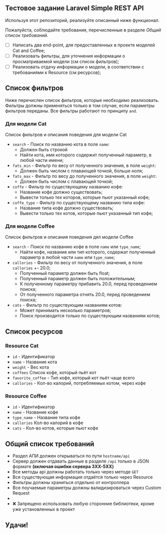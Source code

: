 ## Тестовое задание Laravel Simple REST API
Используя этот репозиторий, реализуйте описанный ниже функционал.

Пожалуйста, соблюдайте требования, перечисленные в разделе _Общий список требований_. 

- [ ] Написать два end-point, для предоставленных в проекте моделей Cat and Coffee; 
- [ ] Реализовать фильтры, для уточнения информации о просматриваемой модели (см список фильтров);
- [ ] Реализовать отдачу информации о модели, в соответствии с требованиями к Resource (см ресурсов);

## Список фильтров 
Ниже перечислен список фильтров, которые необходимо реализовать. 
Фильтры должны применяться только в том случае, если параметры фильтров переданы.
Все фильтры работают по принципу `and`. 
### Для модели Cat 
Список фильтров и описания поведения для модели Cat
- `search` - Поиск по названию кота в поле `name`:
  - Должен быть строкой
  - Найти кота, имя которого содержит полученный параметр, в любой части имени;
- `fats_min` - Фильтр по весу от полученного значения, в поле `weight`:
  - Должен быть числом с плавающей точкой, больше ноля;
- `fats_max` - Фильтр по весу до полученного значения, в поле `weight`:
   - Должен быть числом с плавающей точкой;
- `coffe` - Фильтр по существующему названию кофе: 
  - Название кофе должно существовать;
  - Вывести только тех которов, которые пьют указанный кофе;
- `coffe_type` - Фильтр по существующему названию типа кофе:
    - Название типа кофе должно существовать;
    - Вывести только тех котов, которые пьют указанный тип кофе;

### Для модели Coffee
Список фильтров и описания поведения дял модели Coffee
- `search` - Поиск по названию кофе в поле `name` или `type_name`;
  - Найти кофе, название или тип которого, содержат полученный параметр в любой части `name` или `type_name`; 
- `callories` - Фильтр по весу от полученного значения, в поле `callories` +\- 20.0;
  -  Полученный параметр должен быть float;
  -  Полученный параметр должен быть положительным;
  -  К полученному параметру прибавить 20.0, перед проведением поиска;
  -  От полученного параметра отнять 20.0, перед проведением поиска;
- `cats` - Фильтр по существующим названиям котов:
    - Может принимать несколько параметров;
    - Поиск производится только по существующим названиям котов;


## Список ресурсов

### Resource Cat 
- `id` -  Идентификатор
- `name` -  Название кота
- `weight` -  Вес кота 
- `coffees` Список кофе, который пьёт кот 
- `favorite_coffee` - Тип кофе, который кот пьёт чаще всего
- `callories` - Кол-во калорий, потребляемых котом, через кофе

### Resource Coffee
- `id` -  Идентификатор
- `name` -  Название кофе
- `type_name` - Название типа кофе
- `callories` Кол-во калорий в кофе 
- `cats` - Кол-во котов, которые пьют кофе



## Общий список требований

- Раздел АПИ должен открываться по пути `hostname/api`
- Сервер должен отдавать данные в разделе `/api` только в JSON формате **(включая ошибки сервера 3XX-5XX)**
- Все методы api должны работать только через методе `GET`
- Вся существующая информация отдаётся только через Resource
- Фильтры должны храниться отдельно от контроллера 
- Все поучаемые параметры должны валидизироваться через Custom Request 
- 
- ❌ Запрещено использовать любую сторонние библиотеки, кроме уже установленных в проект 


## Удачи!
